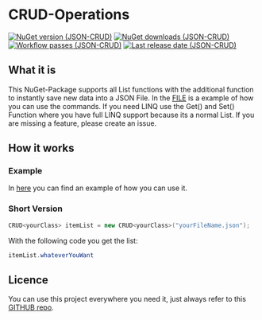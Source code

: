 # CRUD-Operations

[![NuGet version (JSON-CRUD)](https://img.shields.io/nuget/v/JSON-CRUD.svg?style=flat-square)](https://www.nuget.org/packages/JSON-CRUD/)
[![NuGet downloads (JSON-CRUD)](https://img.shields.io/nuget/dt/JSON-CRUD?style=flat-square)](https://www.nuget.org/packages/JSON-CRUD/)
[![Workflow passes (JSON-CRUD)](https://img.shields.io/github/workflow/status/robinmuff/CRUD-Operations/.NET?style=flat-square)](https://github.com/robinmuff/CRUD-Operations)
[![Last release date (JSON-CRUD)](https://img.shields.io/github/release-date/robinmuff/CRUD-Operations?style=flat-square)](https://github.com/robinmuff/CRUD-Operations)

## What it is
This NuGet-Package supports all List functions with the additional function to instantly save new data into a JSON File. In the [FILE](JSON-CRUD-EXAMPLE/Program.cs) is a example of how you can use the commands. If you need LINQ use the Get() and Set() Function where you have full LINQ support because its a normal List. If you are missing a feature, please create an issue.

## How it works
### Example
In [here](JSON-CRUD-EXAMPLE/Program.cs) you can find an example of how you can use it.

### Short Version
```c#
CRUD<yourClass> itemList = new CRUD<yourClass>("yourFileName.json");
```
With the following code you get the list: 
```c#
itemList.whateverYouWant
```

## Licence
You can use this project everywhere you need it, just always refer to this [GITHUB repo](https://github.com/robinmuff/CRUD-Operations).
